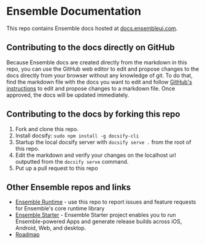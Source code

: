 # Ensemble Documentation

This repo contains Ensemble docs hosted at [docs.ensembleui.com](https://docs.ensembleui.com).

## Contributing to the docs directly on GitHub

Because Ensemble docs are created directly from the markdown in this repo, you can use the GitHub web editor to edit and propose changes to the docs directly from your browser without any knowledge of git. To do that, find the markdown file with the docs you want to edit and follow [GitHub's instructions](https://docs.github.com/en/free-pro-team@latest/github/managing-files-in-a-repository/editing-files-in-another-users-repository) to edit and propose changes to a markdown file. Once approved, the docs will be updated immediately.

## Contributing to the docs by forking this repo

1. Fork and clone this repo.
2. Install docsify: `sudo npm install -g docsify-cli`
3. Startup the local docsify server with `docsify serve .` from the root of this repo.
4. Edit the markdown and verify your changes on the localhost url outputted from the `docsify serve` command.
5. Put up a pull request to this repo

## Other Ensemble repos and links

* [Ensemble Runtime](https://github.com/EnsembleUI/ensemble) - use this repo to report issues and feature requests for Ensemble's core runtime library
* [Ensemble Starter](https://github.com/EnsembleUI/ensemble_starter) - Ensemble Starter project enables you to run Ensemble-powered Apps and generate release builds across iOS, Android, Web, and desktop.
* [Roadmap](https://github.com/orgs/EnsembleUI/projects/2)
